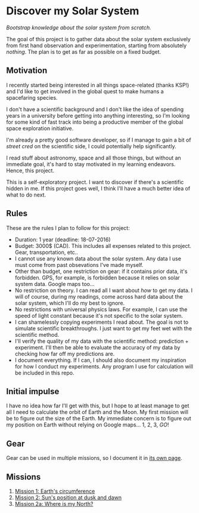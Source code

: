 # Discover my Solar System

*Bootstrap knowledge about the solar system from scratch.*

The goal of this project is to gather data about the solar system exclusively from first hand
observation and experimentation, starting from absolutely *nothing*. The plan is to get as far
as possible on a fixed budget.

## Motivation

I recently started being interested in all things space-related (thanks KSP!) and I'd like to get
involved in the global quest to make humans a spacefaring species.

I don't have a scientific background and I don't like the idea of spending years in a university
before getting into anything interesting, so I'm looking for some kind of fast track into being
a productive member of the global space exploration initiative.

I'm already a pretty good software developer, so if I manage to gain a bit of *street cred* on the
scientific side, I could potentially help significantly.

I read stuff about astronomy, space and all those things, but without an immediate goal, it's hard
to stay motivated in my learning endeavors. Hence, this project.

This is a self-exploratory project. I want to discover if there's a scientific hidden in me. If
this project goes well, I think I'll have a much better idea of what to do next.

## Rules

These are the rules I plan to follow for this project:

* Duration: 1 year (deadline: 18-07-2016)
* Budget: 3000$ (CAD). This includes all expenses related to this project. Gear, transportation,
  etc..
* I cannot use any known data about the solar system. Any data I use must come from past
  obsevations I've made myself.
* Other than budget, one restriction on gear: if it contains prior data, it's forbidden. GPS, for
  example, is forbidden because it relies on solar system data. Google maps too...
* No restriction on theory. I can read all I want about *how* to get my data. I will of course,
  during my readings, come across hard data about the solar system, which I'll do my best to
  ignore.
* No restrictions with universal physics laws. For example, I can use the speed of light constant
  because it's not specific to the solar system.
* I can shamelessly copying experiments I read about. The goal is not to simulate scientific
  breakthroughs. I just want to get my feet wet with the scientific method.
* I'll verify the quality of my data with the scientific method: prediction + experiment. I'll
  then be able to evaluate the accuracy of my data by checking how far off my predictions are.
* I document everything. If I can, I should also document my inspiration for how I conduct my
  experiments. Any program I use for calculation will be included in this repo.

## Initial impulse

I have no idea how far I'll get with this, but I hope to at least manage to get all I need to
calculate the orbit of Earth and the Moon. My first mission will be to figure out the size of the
Earth. My immediate concern is to figure out my position on Earth without relying on Google maps...
1, 2, 3, *GO*!

## Gear

Gear can be used in multiple missions, so I document it in [its own page](gear.md).

## Missions

1. [Mission 1: Earth's circumference](mission1.md)
1. [Mission 2: Sun's position at dusk and dawn](mission2.md)
1. [Mission 2a: Where is my North?](mission2a.md)


